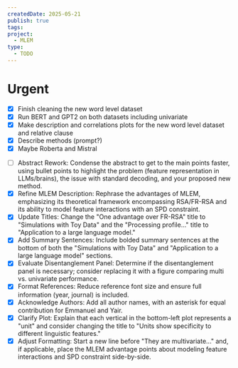 ```yaml
---
createdDate: 2025-05-21
publish: true
tags: 
project:
  - MLEM
type:
  - TODO
---
```

# Urgent
- [x] Finish cleaning the new word level dataset
- [x] Run BERT and GPT2 on both datasets including univariate
- [x] Make description and correlations plots for the new word level dataset and relative clause
- [x] Describe methods (prompt?)
- [x] Maybe Roberta and Mistral
 * [ ] Abstract Rework: Condense the abstract to get to the main points faster, using bullet points to highlight the problem (feature representation in LLMs/brains), the issue with standard decoding, and your proposed new method.
 * [x] Refine MLEM Description: Rephrase the advantages of MLEM, emphasizing its theoretical framework encompassing RSA/FR-RSA and its ability to model feature interactions with an SPD constraint.
 * [x] Update Titles: Change the "One advantage over FR-RSA" title to "Simulations with Toy Data" and the "Processing profile..." title to "Application to a large language model."
 * [x] Add Summary Sentences: Include bolded summary sentences at the bottom of both the "Simulations with Toy Data" and "Application to a large language model" sections.
 * [x] Evaluate Disentanglement Panel: Determine if the disentanglement panel is necessary; consider replacing it with a figure comparing multi vs. univariate performance.
 * [x] Format References: Reduce reference font size and ensure full information (year, journal) is included.
 * [x] Acknowledge Authors: Add all author names, with an asterisk for equal contribution for Emmanuel and Yair.
 * [x] Clarify Plot: Explain that each vertical in the bottom-left plot represents a "unit" and consider changing the title to "Units show specificity to different linguistic features."
 * [x] Adjust Formatting: Start a new line before "They are multivariate..." and, if applicable, place the MLEM advantage points about modeling feature interactions and SPD constraint side-by-side.